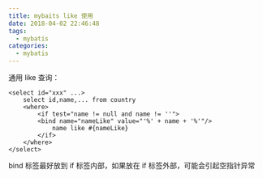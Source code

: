 ```yaml
---
title: mybaits like 使用
date: 2018-04-02 22:46:48
tags: 
  - mybatis
categories:
  - mybatis
---
```


通用 like 查询：

```
<select id="xxx" ...>
    select id,name,... from country
    <where>
        <if test="name != null and name != ''">
        <bind name="nameLike" value="'%' + name + '%'"/>
            name like #{nameLike}
        </if>
    </where>
</select>
```

bind 标签最好放到 if 标签内部，如果放在 if 标签外部，可能会引起空指针异常